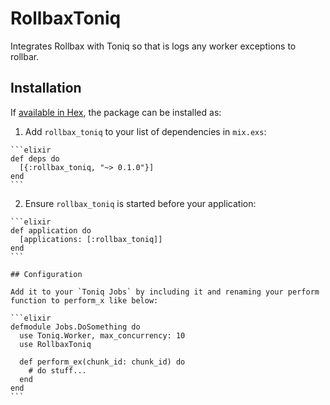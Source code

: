 # RollbaxToniq

Integrates Rollbax with Toniq so that is logs any worker exceptions to rollbar.

## Installation

If [available in Hex](https://hex.pm/docs/publish), the package can be installed as:

  1. Add `rollbax_toniq` to your list of dependencies in `mix.exs`:

    ```elixir
    def deps do
      [{:rollbax_toniq, "~> 0.1.0"}]
    end
    ```

  2. Ensure `rollbax_toniq` is started before your application:

    ```elixir
    def application do
      [applications: [:rollbax_toniq]]
    end
    ```

    ## Configuration

    Add it to your `Toniq Jobs` by including it and renaming your perform function to perform_x like below:

    ```elixir
    defmodule Jobs.DoSomething do
      use Toniq.Worker, max_concurrency: 10
      use RollbaxToniq

      def perform_ex(chunk_id: chunk_id) do
        # do stuff...
      end
    end
    ```
